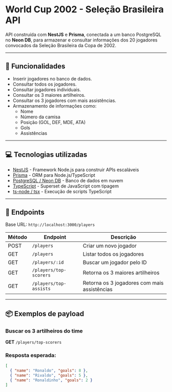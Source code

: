 # World Cup 2002 - Seleção Brasileira API

API construída com **NestJS** e **Prisma**, conectada a um banco PostgreSQL no **Neon DB**, para armazenar e consultar informações dos 20 jogadores convocados da Seleção Brasileira da Copa de 2002.

---

## 📝 Funcionalidades

- Inserir jogadores no banco de dados.
- Consultar todos os jogadores.
- Consultar jogadores individuais.
- Consultar os 3 maiores artilheiros.
- Consultar os 3 jogadores com mais assistências.
- Armazenamento de informações como:
  - Nome
  - Número da camisa
  - Posição (GOL, DEF, MDE, ATA)
  - Gols
  - Assistências

---

## 💻 Tecnologias utilizadas

- [NestJS](https://nestjs.com/) - Framework Node.js para construir APIs escaláveis
- [Prisma](https://www.prisma.io/) - ORM para Node.js/TypeScript
- [PostgreSQL / Neon DB](https://neon.tech/) - Banco de dados em nuvem
- [TypeScript](https://www.typescriptlang.org/) - Superset de JavaScript com tipagem
- [ts-node / tsx](https://github.com/esbuild-kit/tsx) - Execução de scripts TypeScript

---

## 🚀 Endpoints

Base URL: `http://localhost:3000/players`

| Método | Endpoint               | Descrição                                    |
| ------ | ---------------------- | -------------------------------------------- |
| POST   | `/players`             | Criar um novo jogador                        |
| GET    | `/players`             | Listar todos os jogadores                    |
| GET    | `/players/:id`         | Buscar um jogador pelo ID                    |
| GET    | `/players/top-scorers` | Retorna os 3 maiores artilheiros             |
| GET    | `/players/top-assists` | Retorna os 3 jogadores com mais assistências |

---

## 📦 Exemplos de payload

### Buscar os 3 artilheiros do time

**GET** `/players/top-scorers`

### Resposta esperada:

```json
[
  { "name": "Ronaldo", "goals": 8 },
  { "name": "Rivaldo", "goals": 5 },
  { "name": "Ronaldinho", "goals": 2 }
]
```
